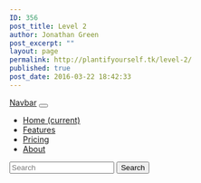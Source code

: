 ```yaml
---
ID: 356
post_title: Level 2
author: Jonathan Green
post_excerpt: ""
layout: page
permalink: http://plantifyourself.tk/level-2/
published: true
post_date: 2016-03-22 18:42:33
---
```

<a class="navbar-brand" href="#">Navbar</a>
<button class="navbar-toggler" type="button" data-toggle="collapse" data-target="#navbarColor01" aria-controls="navbarColor01" aria-expanded="false" aria-label="Toggle navigation">
<span class="navbar-toggler-icon"></span>
</button>
<div class="collapse navbar-collapse" id="navbarColor01">
<ul class="navbar-nav mr-auto">
 	<li class="nav-item active">
        <a class="nav-link" href="#">Home <span class="sr-only">(current)</span></a></li>
 	<li class="nav-item">
        <a class="nav-link" href="#">Features</a></li>
 	<li class="nav-item">
        <a class="nav-link" href="#">Pricing</a></li>
 	<li class="nav-item">
        <a class="nav-link" href="#">About</a></li>
</ul>
<form class="form-inline my-2 my-lg-0">
      <input class="form-control mr-sm-2" type="text" placeholder="Search">
<button class="btn btn-secondary my-2 my-sm-0" type="submit">Search</button>
</form>

</div>